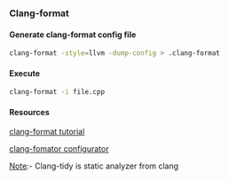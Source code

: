 ### Clang-format
#### Generate clang-format config file

```bash
clang-format -style=llvm -dump-config > .clang-format
```
#### Execute
```bash
clang-format -i file.cpp
```

#### Resources
[clang-format tutorial](https://leimao.github.io/blog/Clang-Format-Quick-Tutorial/)

[clang-fomator configurator](https://zed0.co.uk/clang-format-configurator/)

<ins>Note</ins>:- Clang-tidy is static analyzer from clang